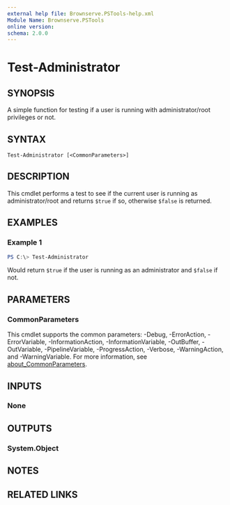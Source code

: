 ```yaml
---
external help file: Brownserve.PSTools-help.xml
Module Name: Brownserve.PSTools
online version:
schema: 2.0.0
---
```


# Test-Administrator

## SYNOPSIS

A simple function for testing if a user is running with administrator/root privileges or not.

## SYNTAX

```text
Test-Administrator [<CommonParameters>]
```

## DESCRIPTION

This cmdlet performs a test to see if the current user is running as administrator/root and returns `$true` if so, otherwise `$false` is returned.

## EXAMPLES

### Example 1

```powershell
PS C:\> Test-Administrator
```

Would return `$true` if the user is running as an administrator and `$false` if not.

## PARAMETERS

### CommonParameters

This cmdlet supports the common parameters: -Debug, -ErrorAction, -ErrorVariable, -InformationAction, -InformationVariable, -OutBuffer, -OutVariable, -PipelineVariable, -ProgressAction, -Verbose, -WarningAction, and -WarningVariable. For more information, see [about_CommonParameters](http://go.microsoft.com/fwlink/?LinkID=113216).

## INPUTS

### None

## OUTPUTS

### System.Object

## NOTES

## RELATED LINKS
